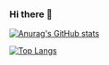 ### Hi there 👋

<!--
**david8gutti/david8gutti** is a ✨ _special_ ✨ repository because its `README.md` (this file) appears on your GitHub profile.

Here are some ideas to get you started:

- 🔭 I’m currently working on ...
- 🌱 I’m currently learning ...
- 👯 I’m looking to collaborate on ...
- 🤔 I’m looking for help with ...
- 💬 Ask me about ...
- 📫 How to reach me: ...
- 😄 Pronouns: ...
- ⚡ Fun fact: ...
-->

[![Anurag's GitHub stats](https://github-readme-stats.vercel.app/api?username=david8gutti)](https://github.com/anuraghazra/github-readme-stats)

[![Top Langs](https://github-readme-stats.vercel.app/api/top-langs/?username=david8gutti&layout=compact)](https://github.com/anuraghazra/github-readme-stats)
